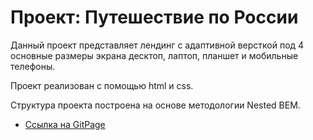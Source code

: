 # Проект: Путешествие по России

Данный проект представляет лендинг с адаптивной версткой под 4 основные размеры экрана десктоп, лаптоп, планшет и мобильные телефоны.

Проект реализован с помощью html и css.

Структура проекта построена на основе методологии Nested BEM.

* [Ссылка на GitPage](https://www.figma.com/file/5S2WSbEFL6awjVWJ0NWL8Q/Sprint-3_-Russia-_-desktop-mobile?node-id=28503%3A0)

